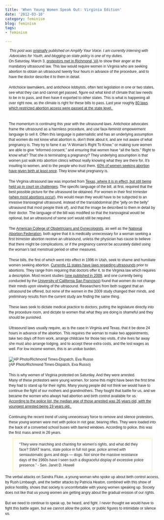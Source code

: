 ```yaml
---
title: 'When Young Women Speak Out: Virginia Edition'
date: '2012-03-10'
category: feminism
blog: feminism
tags:
- feminism

---
```


<div dir="ltr" style="text-align:left;">
<div class="separator" style="clear:both;text-align:center;"></div>
<div style="background-color:white;height:auto;margin-left:1em;margin-right:1em;max-width:535px;"><i><span style="font-family:'Trebuchet MS', verdana, arial, sans-serif;"><span style="font-size:12px;line-height:17px;">This post was <a href="http://www.amplifyyourvoice.org/u/nikki_liz/2012/3/7/Virginias-Ultrasound-Laws-Young-Women-Must-Continue-To-Be-Heard" target="_blank">originally</a> published on Amplify Your Voice. I am currently interning with Advocates for Youth, and blogging on state policy is one of my duties.</span></span></i></div>
<div style="background-color:white;font-family:'Trebuchet MS', verdana, arial, sans-serif;font-size:12px;height:auto;line-height:17px;margin-left:1em;margin-right:1em;max-width:535px;"></div>
<div style="background-color:white;font-family:'Trebuchet MS', verdana, arial, sans-serif;font-size:12px;height:auto;line-height:17px;margin-left:1em;margin-right:1em;max-width:535px;">On Saturday, March 3, <a style="font-family:inherit;font-size:inherit;height:auto;max-width:535px;outline-color:initial;outline-style:initial;outline-width:0;" href="http://www.washingtonpost.com/blogs/virginia-politics/post/more-than-30-arrested-at-anti-abortion-rally-in-richmond/2012/03/03/gIQAWFyJpR_blog.html">protestors met in Richmond, VA</a> to show their anger at the mandatory ultrasound law. This law would require women in Virginia who are seeking abortion to obtain an ultrasound twenty four hours in advance of the procedure, and to have the doctor describe it to them in detail.<br style="height:auto;max-width:535px;" /><br style="height:auto;max-width:535px;" />Antichoice lawmakers, and antichoice lobbyists, often test legislation in one or two states, see what they can and cannot get passed, figure out what kind of climate that law needs to be in to pass, and then have it exported to other states. This is what is happening all over right now, as the climate is right for these bills to pass. Last year roughly <a style="font-family:inherit;font-size:inherit;height:auto;max-width:535px;outline-color:initial;outline-style:initial;outline-width:0;" href="http://www.guttmacher.org/media/inthenews/2011/07/13/index.html">80 laws which restricted abortion access were passed at the state level. </a></div>
<div style="background-color:white;font-family:'Trebuchet MS', verdana, arial, sans-serif;font-size:12px;height:auto;line-height:17px;margin-left:1em;margin-right:1em;max-width:535px;"></div>
<div style="background-color:white;font-family:'Trebuchet MS', verdana, arial, sans-serif;font-size:12px;height:auto;line-height:17px;margin-left:1em;margin-right:1em;max-width:535px;"><!--more--><br style="height:auto;max-width:535px;" /><br style="height:auto;max-width:535px;" />The momentum is continuing this year with the ultrasound laws. Antichoice advocates frame the ultrasound as a harmless procedure, and use faux-feminist empowerment language to sell it. Often this language is paternalistic and has an underlying assumption that women do not know what abortion is, don’t think about it, and are not aware of what pregnancy is. They try to fame it as “A Woman’s Right To Know,” or making sure women are able to give “informed consent,” and ensuring that women have “all the facts.” Right to know what? That she is terminating a pregnancy? They underlying assumption is that women just walk into abortion clinics without really knowing what they are there for. It’s insulting to women, and to the people who trust them. <a style="font-family:inherit;font-size:inherit;height:auto;max-width:535px;outline-color:initial;outline-style:initial;outline-width:0;" href="http://www.guttmacher.org/pubs/US-Abortion-Patients.pdf">60% of women seeking abortion have given birth at least once</a>. They know what pregnancy is. <br style="height:auto;max-width:535px;" /><br style="height:auto;max-width:535px;" />The Virginia ultrasound law was imported from <a style="font-family:inherit;font-size:inherit;height:auto;max-width:535px;outline-color:initial;outline-style:initial;outline-width:0;" href="http://www.reuters.com/article/2012/01/14/us-texas-abortion-idUSTRE80C2BD20120114">Texas, where it is in effect, but still being held up in court on challenges</a>. The specific language of the bill, at first, required that the best possible picture for the ultrasound be obtained. For women in their first trimester (<a style="font-family:inherit;font-size:inherit;height:auto;max-width:535px;outline-color:initial;outline-style:initial;outline-width:0;" href="http://www.guttmacher.org/pubs/fb_induced_abortion.html">when most abortions occur</a>), this would mean they would have to be subjected to an invasive transvaginal ultrasound, instead of the transabdominal (the “jelly on the belly” ultrasound that most people think of), and that the image be described to them in detail by their doctor. The language of the bill was modified so that the transvaginal would be optional, but an ultrasound of some sort would still be required.<br style="height:auto;max-width:535px;" /><br style="height:auto;max-width:535px;" />The <a style="font-family:inherit;font-size:inherit;height:auto;max-width:535px;outline-color:initial;outline-style:initial;outline-width:0;" href="http://www.acog.org/">American College of Obstetricians and Gynecologists</a>, as well as the <a style="font-family:inherit;font-size:inherit;height:auto;max-width:535px;outline-color:initial;outline-style:initial;outline-width:0;" href="http://www.prochoice.org/">National Abortion Federation</a>, both agree that it is medically unnecessary for a woman seeking a first trimester abortion receive an ultrasound, unless the physician has cause to believe that there might be complications, or if the pregnancy cannot be accurately dated using the woman’s last menstrual period or other measures. <br style="height:auto;max-width:535px;" /><br style="height:auto;max-width:535px;" />These bills, the first of which went into effect in 1996 in Utah, seek to shame and humiliate women seeking abortion. <a style="font-family:inherit;font-size:inherit;height:auto;max-width:535px;outline-color:initial;outline-style:initial;outline-width:0;" href="http://www.guttmacher.org/statecenter/spibs/spib_RFU.pdf">Currently 11 states have laws regarding ultrasounds</a> prior to abortions. They range from requiring that doctors offer it, to the Virginia law which requires a description. Most recent studies (<a style="font-family:inherit;font-size:inherit;height:auto;max-width:535px;outline-color:initial;outline-style:initial;outline-width:0;" href="http://www.ncbi.nlm.nih.gov/pubmed/19340704">one published in 2009</a>, and one currently being conducted by the <a style="font-family:inherit;font-size:inherit;height:auto;max-width:535px;outline-color:initial;outline-style:initial;outline-width:0;" href="http://www.rawstory.com/rs/2012/02/06/study-ultrasounds-dont-stop-planned-abortions/">University of California San Francisco</a>) found that women do not change their minds upon viewing of the ultrasound. Researchers from both suggest that an ultrasound be offered, but none of the women in the 2009 study changed their minds, and preliminary results from the current study are finding the same thing. <br style="height:auto;max-width:535px;" /><br style="height:auto;max-width:535px;" />These laws seek to dictate medical practice to doctors; putting the legislature directly into the procedure room, and dictate to women that what they are doing is shameful and they should be punished.<br style="height:auto;max-width:535px;" /><br style="height:auto;max-width:535px;" />Ultrasound laws usually require, as is the case in Virginia and Texas, that it be done 24 hours in advance of the abortion. This requires the woman to make two appointments, take two days off from work, arrange childcare for those two visits, if she lives far away she must also arrange lodging, and to accept these extra costs, and the lost wages as well. For low income women, this is an undue burden. <br style="height:auto;max-width:535px;" /><br style="height:auto;max-width:535px;" /><img src="http://www.washingtonpost.com/rf/image_296w/WashingtonPost/Content/Blogs/virginia-politics/Images/Abortion_Protest_Arrests_035eb.jpg?uuid=h9UnamV9EeGi8kaOgZ8ndw" alt="AP Photo/Richmond Times-Dispatch, Eva Russo" /><br style="height:auto;max-width:535px;" />(AP Photo/Richmond Times-Dispatch, Eva Russo)<br style="height:auto;max-width:535px;" /><br style="height:auto;max-width:535px;" />This is why women of Virginia protested on Saturday. And they were arrested.<br style="height:auto;max-width:535px;" />Many of these protestors were young women, for some this might have been the first time they had to stand up for their rights. Many young people did not think we would have to continue the fight of our mothers and grandmothers. They fought that battle for us, and we became the women who always had abortion and birth control available for us. <br style="height:auto;max-width:535px;" /><a style="font-family:inherit;font-size:inherit;height:auto;max-width:535px;outline-color:initial;outline-style:initial;outline-width:0;" href="http://www.washingtonpost.com/local/dems-say-va-abortion-rights-protesters-were-intimidated-gop-defends-state-capitol-police/2012/03/05/gIQAvqRwsR_story.html">According to the police list, the median age of those arrested was 26 years old, with the youngest arrested being 19 years old. </a><br style="height:auto;max-width:535px;" /><br style="height:auto;max-width:535px;" />Continuing the recent trend of using unnecessary force to remove and silence protestors, these young women were met with police in riot gear, bearing rifles. They were loaded into the back of a converted school buses with barred windows. According to police, this was the first mass arrest in 26 years.</div>
<blockquote style="background-attachment:scroll;background-clip:initial;background-color:white;background-image:none;background-origin:initial;background-position:0 0;background-repeat:repeat repeat;border-image:initial;color:#222222;font-family:'Trebuchet MS', verdana, arial, sans-serif;font-size:12px;height:auto;line-height:17px;max-width:535px;margin:10px 25px;padding:10px 20px;border:1px dotted #ffcc00;">
<div style="height:auto;max-width:535px;margin:0;padding:0;">“They were marching and chanting for women’s rights, and what did they face? SWAT teams, state police in full riot gear, police armed with semiautomatic guns and dogs — dogs. Not since the massive resistance days of the 1960s have I seen such a disgraceful display of excessive police presence.” - Sen. Janet D. Howell</div></blockquote>
<span style="background-color:white;font-family:'Trebuchet MS', verdana, arial, sans-serif;font-size:12px;line-height:17px;">The verbal attacks on Sandra Fluke, a young woman who spoke up about birth control access, by Rush Limbaugh, and the twitter attacks by Patricia Heaton, combined with this show of police hostility, shows that society is uncomfortable with young women speaking up. Society does not like that us young women are getting angry about the gradual erosion of our rights.</span><br style="background-color:white;font-family:'Trebuchet MS', verdana, arial, sans-serif;font-size:12px;height:auto;line-height:17px;max-width:535px;" /><br style="background-color:white;font-family:'Trebuchet MS', verdana, arial, sans-serif;font-size:12px;height:auto;line-height:17px;max-width:535px;" /><span style="background-color:white;font-family:'Trebuchet MS', verdana, arial, sans-serif;font-size:12px;line-height:17px;">But we need to continue to speak up, be heard, and fight. I never thought we would have to fight this battle again, but we cannot allow the police, or public figures to intimidate or silence us. </span>

</div>
